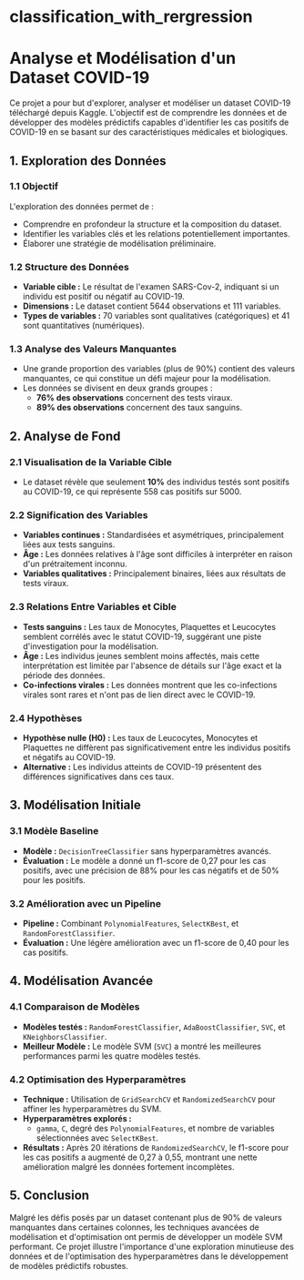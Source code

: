 # classification_with_rergression
# Analyse et Modélisation d'un Dataset COVID-19

Ce projet a pour but d'explorer, analyser et modéliser un dataset COVID-19 téléchargé depuis Kaggle. L'objectif est de comprendre les données et de développer des modèles prédictifs capables d'identifier les cas positifs de COVID-19 en se basant sur des caractéristiques médicales et biologiques.

## 1. Exploration des Données

### 1.1 Objectif
L'exploration des données permet de :

- Comprendre en profondeur la structure et la composition du dataset.
- Identifier les variables clés et les relations potentiellement importantes.
- Élaborer une stratégie de modélisation préliminaire.

### 1.2 Structure des Données

- **Variable cible :** Le résultat de l'examen SARS-Cov-2, indiquant si un individu est positif ou négatif au COVID-19.
- **Dimensions :** Le dataset contient 5644 observations et 111 variables.
- **Types de variables :** 70 variables sont qualitatives (catégoriques) et 41 sont quantitatives (numériques).

### 1.3 Analyse des Valeurs Manquantes

- Une grande proportion des variables (plus de 90%) contient des valeurs manquantes, ce qui constitue un défi majeur pour la modélisation.
- Les données se divisent en deux grands groupes :
  - **76% des observations** concernent des tests viraux.
  - **89% des observations** concernent des taux sanguins.

## 2. Analyse de Fond

### 2.1 Visualisation de la Variable Cible

- Le dataset révèle que seulement **10%** des individus testés sont positifs au COVID-19, ce qui représente 558 cas positifs sur 5000.

### 2.2 Signification des Variables

- **Variables continues :** Standardisées et asymétriques, principalement liées aux tests sanguins.
- **Âge :** Les données relatives à l'âge sont difficiles à interpréter en raison d'un prétraitement inconnu.
- **Variables qualitatives :** Principalement binaires, liées aux résultats de tests viraux.

### 2.3 Relations Entre Variables et Cible

- **Tests sanguins :** Les taux de Monocytes, Plaquettes et Leucocytes semblent corrélés avec le statut COVID-19, suggérant une piste d'investigation pour la modélisation.
- **Âge :** Les individus jeunes semblent moins affectés, mais cette interprétation est limitée par l'absence de détails sur l'âge exact et la période des données.
- **Co-infections virales :** Les données montrent que les co-infections virales sont rares et n'ont pas de lien direct avec le COVID-19.

### 2.4 Hypothèses

- **Hypothèse nulle (H0) :** Les taux de Leucocytes, Monocytes et Plaquettes ne diffèrent pas significativement entre les individus positifs et négatifs au COVID-19.
- **Alternative :** Les individus atteints de COVID-19 présentent des différences significatives dans ces taux.

## 3. Modélisation Initiale

### 3.1 Modèle Baseline

- **Modèle :** `DecisionTreeClassifier` sans hyperparamètres avancés.
- **Évaluation :** Le modèle a donné un f1-score de 0,27 pour les cas positifs, avec une précision de 88% pour les cas négatifs et de 50% pour les positifs.

### 3.2 Amélioration avec un Pipeline

- **Pipeline :** Combinant `PolynomialFeatures`, `SelectKBest`, et `RandomForestClassifier`.
- **Évaluation :** Une légère amélioration avec un f1-score de 0,40 pour les cas positifs.

## 4. Modélisation Avancée

### 4.1 Comparaison de Modèles

- **Modèles testés :** `RandomForestClassifier`, `AdaBoostClassifier`, `SVC`, et `KNeighborsClassifier`.
- **Meilleur Modèle :** Le modèle SVM (`SVC`) a montré les meilleures performances parmi les quatre modèles testés.

### 4.2 Optimisation des Hyperparamètres

- **Technique :** Utilisation de `GridSearchCV` et `RandomizedSearchCV` pour affiner les hyperparamètres du SVM.
- **Hyperparamètres explorés :**
  - `gamma`, `C`, degré des `PolynomialFeatures`, et nombre de variables sélectionnées avec `SelectKBest`.
- **Résultats :** Après 20 itérations de `RandomizedSearchCV`, le f1-score pour les cas positifs a augmenté de 0,27 à 0,55, montrant une nette amélioration malgré les données fortement incomplètes.

## 5. Conclusion

Malgré les défis posés par un dataset contenant plus de 90% de valeurs manquantes dans certaines colonnes, les techniques avancées de modélisation et d'optimisation ont permis de développer un modèle SVM performant. Ce projet illustre l'importance d'une exploration minutieuse des données et de l'optimisation des hyperparamètres dans le développement de modèles prédictifs robustes.
